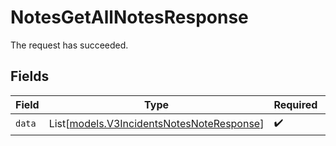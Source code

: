 # NotesGetAllNotesResponse

The request has succeeded.


## Fields

| Field                                                                                  | Type                                                                                   | Required                                                                               | Description                                                                            |
| -------------------------------------------------------------------------------------- | -------------------------------------------------------------------------------------- | -------------------------------------------------------------------------------------- | -------------------------------------------------------------------------------------- |
| `data`                                                                                 | List[[models.V3IncidentsNotesNoteResponse](../models/v3incidentsnotesnoteresponse.md)] | :heavy_check_mark:                                                                     | N/A                                                                                    |